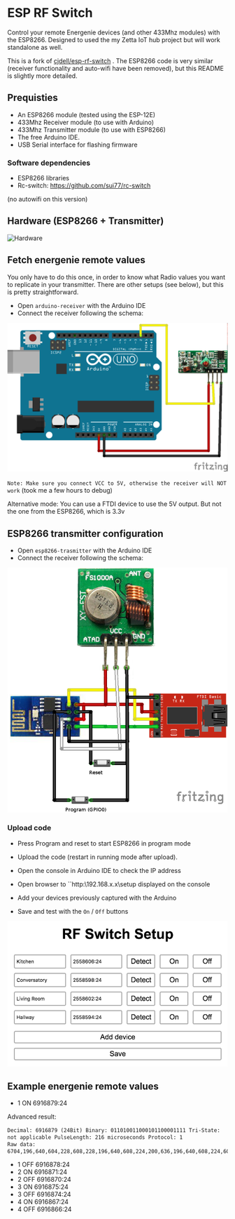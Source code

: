 # ESP RF Switch

Control your remote Energenie devices (and other 433Mhz modules) with the ESP8266. Designed to used the my Zetta IoT hub project but will work standalone as well.

This is a fork of [cjdell/esp-rf-switch](https://github.com/cjdell/esp-rf-switch) .
The ESP8266 code is very similar (receiver functionality and auto-wifi have been removed),
but this README is slightly more detailed.

## Prequisties

- An ESP8266 module (tested using the ESP-12E)
- 433Mhz Receiver module (to use with Arduino)
- 433Mhz Transmitter module (to use with ESP8266)
- The free Arduino IDE.
- USB Serial interface for flashing firmware

### Software dependencies

- ESP8266 libraries
- Rc-switch: https://github.com/sui77/rc-switch

(no autowifi on this version)

## Hardware (ESP8266 + Transmitter)

![Hardware](images/hardware.jpg)

## Fetch energenie remote values

You only have to do this once, in order to know what Radio values you want to replicate in your transmitter. There are other setups (see below), but this is pretty straightforward.

- Open `arduino-receiver` with the Arduino IDE
- Connect the receiver following the schema:

![receiver_bb](images/receiver_bb.png)

`Note: Make sure you connect VCC to 5V, otherwise the receiver will NOT work`
(took me a few hours to debug)

Alternative mode: You can use a FTDI device to use the 5V output.
But not the one from the ESP8266, which is 3.3v

## ESP8266 transmitter configuration

- Open `esp8266-trasmitter` with the Arduino IDE
- Connect the receiver following the schema:

![transmitter](images/transmitter_bb.png)

### Upload code

- Press Program and reset to start ESP8266 in program mode
- Upload the code (restart in running mode after upload).

- Open the console in Arduino IDE to check the IP address
- Open browser to ``http:\\192.168.x.x\setup displayed on the console
- Add your devices previously captured with the Arduino
- Save and test with the `On` / `Off` buttons

![Hardware](images/web-gui-setup.png)

## Example energenie remote values

* 1 ON 6916879:24

Advanced result:
```
Decimal: 6916879 (24Bit) Binary: 011010011000101100001111 Tri-State: not applicable PulseLength: 216 microseconds Protocol: 1
Raw data: 6704,196,640,604,228,608,228,196,640,608,224,200,636,196,640,608,224,608,224,200,640,192,644,192,644,604,224,196,644,604,232,604,228,196,640,24,288,372,60,40,76,32,52,20,40,40,52,60,156,
```

* 1 OFF 6916878:24
* 2 ON 6916871:24
* 2 OFF 6916870:24
* 3 ON 6916875:24
* 3 OFF 6916874:24
* 4 ON 6916867:24
* 4 OFF 6916866:24
